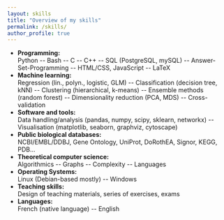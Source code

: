 ```yaml
---
layout: skills
title: "Overview of my skills"
permalink: /skills/
author_profile: true
---
```


* **Programming:**  
Python -- Bash -- C -- C++ -- SQL (PostgreSQL, mySQL) -- Answer-Set-Programming -- HTML/CSS, JavaScript -- LaTeX
* **Machine learning:**  
Regression (lin., polyn., logistic, GLM) -- Classification (decision tree, kNN) -- Clustering (hierarchical, k-means) -- Ensemble methods (random forest) -- Dimensionality reduction (PCA, MDS) -- Cross-validation
* **Software and tools:**  
Data handling/analysis (pandas, numpy, scipy, sklearn, networkx) -- Visualisation (matplotlib, seaborn, graphviz, cytoscape)
* **Public biological databases:**  
NCBI/EMBL/DDBJ, Gene Ontology, UniProt, DoRothEA, Signor, KEGG, PDB...
* **Theoretical computer science:**  
Algorithmics -- Graphs -- Complexity -- Languages
* **Operating Systems:**  
Linux (Debian-based mostly) -- Windows
* **Teaching skills:**  
Design of teaching materials, series of exercises, exams
* **Languages:**  
French (native language) -- English
